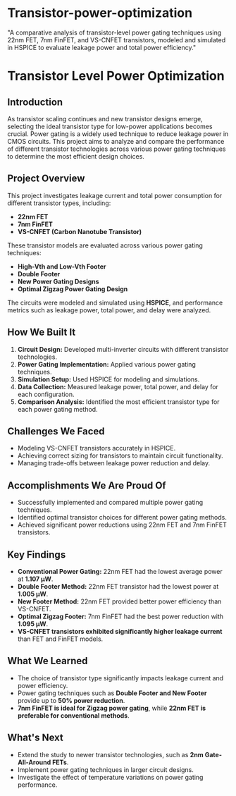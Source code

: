 # Transistor-power-optimization
 "A comparative analysis of transistor-level power gating techniques using 22nm FET, 7nm FinFET, and VS-CNFET transistors, modeled and simulated in HSPICE to evaluate leakage power and total power efficiency."
# Transistor Level Power Optimization

## Introduction
As transistor scaling continues and new transistor designs emerge, selecting the ideal transistor type for low-power applications becomes crucial. Power gating is a widely used technique to reduce leakage power in CMOS circuits. This project aims to analyze and compare the performance of different transistor technologies across various power gating techniques to determine the most efficient design choices.

## Project Overview
This project investigates leakage current and total power consumption for different transistor types, including:
- **22nm FET**
- **7nm FinFET**
- **VS-CNFET (Carbon Nanotube Transistor)**

These transistor models are evaluated across various power gating techniques:
- **High-Vth and Low-Vth Footer**
- **Double Footer**
- **New Power Gating Designs**
- **Optimal Zigzag Power Gating Design**

The circuits were modeled and simulated using **HSPICE**, and performance metrics such as leakage power, total power, and delay were analyzed.

## How We Built It
1. **Circuit Design:** Developed multi-inverter circuits with different transistor technologies.
2. **Power Gating Implementation:** Applied various power gating techniques.
3. **Simulation Setup:** Used HSPICE for modeling and simulations.
4. **Data Collection:** Measured leakage power, total power, and delay for each configuration.
5. **Comparison Analysis:** Identified the most efficient transistor type for each power gating method.

## Challenges We Faced
- Modeling VS-CNFET transistors accurately in HSPICE.
- Achieving correct sizing for transistors to maintain circuit functionality.
- Managing trade-offs between leakage power reduction and delay.

## Accomplishments We Are Proud Of
- Successfully implemented and compared multiple power gating techniques.
- Identified optimal transistor choices for different power gating methods.
- Achieved significant power reductions using 22nm FET and 7nm FinFET transistors.

## Key Findings
- **Conventional Power Gating:** 22nm FET had the lowest average power at **1.107 µW**.
- **Double Footer Method:** 22nm FET transistor had the lowest power at **1.005 µW**.
- **New Footer Method:** 22nm FET provided better power efficiency than VS-CNFET.
- **Optimal Zigzag Footer:** 7nm FinFET had the best power reduction with **1.095 µW**.
- **VS-CNFET transistors exhibited significantly higher leakage current** than FET and FinFET models.

## What We Learned
- The choice of transistor type significantly impacts leakage current and power efficiency.
- Power gating techniques such as **Double Footer and New Footer** provide up to **50% power reduction**.
- **7nm FinFET is ideal for Zigzag power gating**, while **22nm FET is preferable for conventional methods**.

## What's Next
- Extend the study to newer transistor technologies, such as **2nm Gate-All-Around FETs**.
- Implement power gating techniques in larger circuit designs.
- Investigate the effect of temperature variations on power gating performance.

